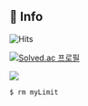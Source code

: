 ## 💬 Info

![Hits](https://hits.seeyoufarm.com/api/count/incr/badge.svg?url=https%3A%2F%2Fgithub.com%2FHiBixby&count_bg=%23FFDECB&title_bg=%23FFC0C0&icon=&icon_color=%23FFCBCB&title=hits&edge_flat=false)

[![Solved.ac 프로필](http://mazassumnida.wtf/api/generate_badge?boj=OkGoogle)](https://solved.ac/profile/okgoogle)

<a href = "https://localhost.tistory.com">
  <img src = "https://img.shields.io/badge/Tistory-000000.svg?&style=for-the-badge&logo=Tistory&logoColor=white" />
</a>

```shell
$ rm myLimit
```
